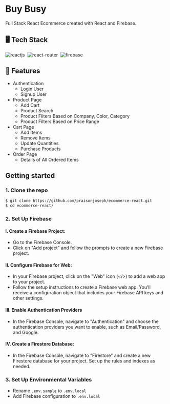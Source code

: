 # Buy Busy 

Full Stack React Ecommerce created with React and Firebase.

## 🖥️ Tech Stack

![reactjs](https://img.shields.io/badge/React-20232A?style=for-the-badge&logo=react&logoColor=61DAFB)&nbsp;
![react-router](https://img.shields.io/badge/React_Router-CA4245?style=for-the-badge&logo=react-router&logoColor=white)&nbsp;
![firebase](https://img.shields.io/badge/Firebase-FFCA28?style=for-the-badge&logo=firebase&logoColor=white)&nbsp;


## 🚀 Features

* Authentication
    * Login User
    * Signup User
* Product Page
    * Add Cart
    * Product Search
    * Product Filters Based on Company, Color, Category
    * Product Filters Based on Price Range
* Cart Page
    * Add Items
    * Remove Items
    * Update Quantities
    * Purchase Products
* Order Page
    * Details of All Ordered Items


## Getting started

### 1. Clone the repo

```sh
$ git clone https://github.com/praisonjoseph/ecommerce-react.git
$ cd ecommerce-react/
```

### 2. Set Up Firebase

#### I. Create a Firebase Project:

 - Go to the Firebase Console.
 - Click on "Add project" and follow the prompts to create a new Firebase project.

#### II. Configure Firebase for Web:

- In your Firebase project, click on the "Web" icon (</>) to add a web app to your project.
- Follow the setup instructions to create a Firebase web app. You'll receive a configuration object that includes your Firebase API keys and other settings.

#### III. Enable Authentication Providers

- In the Firebase Console, navigate to "Authentication" and choose the authentication providers you want to enable, such as Email/Password, and Google.

#### IV. Create a Firestore Database:

- In the Firebase Console, navigate to "Firestore" and create a new Firestore database for your project. Set up the rules and indexes as needed.


### 3. Set Up Environmental Variables

- Rename `.env.sample` to `.env.local`
- Add Firebase configuration to `.env.local`